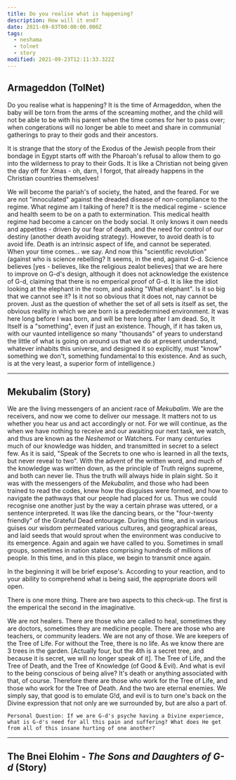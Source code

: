 ```yaml
---
title: Do you realise what is happening?
description: How will it end?
date: 2021-09-03T00:00:00.000Z
tags:
  - neshama
  - tolnet
  - story
modified: 2021-09-23T12:11:33.322Z
---
```


## Armageddon (TolNet)

Do you realise what is happening? It is the time of Armageddon, when the baby will be torn from the arms of the screaming mother, and the child will not be able to be with his parent when the time comes for her to pass over; when congerations will no longer be able to meet and share in communial gatherings to pray to their gods and their ancestors.

It is strange that the story of the Exodus of the Jewish people from their bondage in Egypt starts off with the Pharoah's refusal to allow them to go into the wilderness to pray to their Gods. It is like a Christian not being given the day off for Xmas - oh, darn, I forgot, that already happens in the Christian countries themselves!

We will become the pariah's of society, the hated, and the feared. For we are not "innoculated" against the dreaded disease of non-compliance to the regime. What regime am I talking of here? It is the medical regime - science and health seem to be on a path to extermination. This medical health regime had become a cancer on the body social. It only knows it own needs and appetites - driven by our fear of death, and the need for control of our destiny (another death avoiding strategy). However, to avoid death is to avoid life. Death is an intrinsic aspect of life, and cannot be seperated. When your time comes... we say. And now this "scientific revolution" (against who is science rebelling? It seems, in the end, against G-d. Science believes [yes - believes, like the religious zealot believes] that we are here to improve on G-d's design, although it does not acknowledge the existence of G-d, claiming that there is no emperical proof of G-d. It is like the idiot looking at the elephant in the room, and asking "What elephant". Is it so big that we cannot see it? Is it not so obvious that it does not, nay cannot be proven. Just as the question of whether the set of all sets is itself as set, the obvious reality in which we are born is a prededermined environment. It was here long before I was born, and will be here long after I am dead. So, It Itself is a "something", even if just an existence. Though, if it has taken us, with our vaunted intelligence so many "thousands" of years to understand the little of what is going on around us that we do at present understand, whatever inhabits this universe, and designed it so explicitly, must "know" something we don't, something fundamental to this existence. And as such, is at the very least, a superior form of intelligence.)

---

## Mekubalim (Story)

We are the living messengers of an ancient race of _Mekubalim_. We are the receivers, and now we come to deliver our message. It matters not to us whether you hear us and act accordingly or not. For we will continue, as the when we have nothing to receive and our awaiting our next task, we watch, and thus are known as the _Neshemot_ or Watchers. For many centuries much of our knowledge was hidden, and transmitted in secret to a select few. As it is said, "Speak of the Secrets to one who is learned in all the texts, but never reveal to two". With the advent of the written word, and much of the knowledge was written down, as the principle of Truth reigns supreme, and both can never lie. Thus the truth will always hide in plain sight. So it was with the messengers of the _Mekubalim_, and those who had been trained to read the codes, knew how the disguises were formed, and how to navigate the pathways that our people had placed for us. Thus we could recognise one another just by the way a certain phrase was uttered, or a sentence interpreted. It was like the dancing bears, or the "four-twenty friendly" of the Grateful Dead entourage. During this time, and in various guises our wisdom permeated various cultures, and geographical areas, and laid seeds that would sprout when the environment was conducive to its emergence. Again and again we have called to you. Sometimes in small groups, sometimes in nation states comprising hundreds of millions of people. In this time, and in this place, we begin to transmit once again.

In the beginning it will be brief expose's. According to your reaction, and to your ability to comprehend what is being said, the appropriate doors will open.

There is one more thing. There are two aspects to this check-up. The first is the emperical the second in the imaginative.

We are not healers. There are those who are called to heal, sometimes they are doctors, sometimes they are medicine people. There are those who are teachers, or community leaders. We are not any of those. We are keepers of the Tree of Life. For without the Tree, there is no life.
As we know there are 3 trees in the garden. [Actually four, but the 4th is a secret tree, and because it is secret, we will no longer speak of it]. The Tree of Life, and the Tree of Death, and the Tree of Knowledge (of Good & Evil). And what is evil to the being conscious of being alive? It's death or anything associated with that, of course. Therefore there are those who work for the Tree of Life, and those who work for the Tree of Death. And the two are eternal enemies. We simply say, that good is to emulate G!d, and evil is to turn one's back on the Divine expression that not only are we surrounded by, but are also a part of.

```
Personal Question: If we are G-d's psyche having a Divine experience, what is G-d's need for all this pain and suffering? What does He get from all of this insane hurting of one another?
```

---

## The Bnei Elohim - _The Sons and Daughters of G-d_ (Story)
